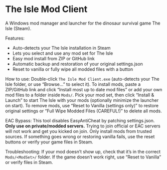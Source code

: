 # The Isle Mod Client

A Windows mod manager and launcher for the dinosaur survival game The Isle (Steam).

Features:
- Auto-detects your The Isle installation in Steam
- Lets you select and use any mod set for The Isle
- Easy mod install from ZIP or GitHub link
- Automatic backup and restoration of your original settings.json
- Reset to vanilla or fully wipe all modded files with a button

How to use: Double-click `The Isle Mod Client.exe` (auto-detects your The Isle folder, or use “Browse…” to select it). To install mods, paste a ZIP/GitHub link and click “Install most up to date mod files” or add your own mod files to a folder inside `Mods/`. Pick your mod set, then click “Install & Launch” to start The Isle with your mods (optionally minimize the launcher on start). To remove mods, use “Reset to Vanilla (settings only)” to restore original settings or “Full Wipe Modded Files (CAREFUL!)” to delete all mods.

EAC Bypass: This tool disables EasyAntiCheat by patching settings.json. **Only use on private/modded servers.** Trying to join official or EAC servers will not work and get you kicked on join. Only install mods from trusted sources. If something goes wrong or restoring vanilla fails, use the reset buttons or verify your game files in Steam.

Troubleshooting: If your mod doesn’t show up, check that it’s in the correct `Mods/<ModSet>/` folder. If the game doesn’t work right, use “Reset to Vanilla” or verify files in Steam.
